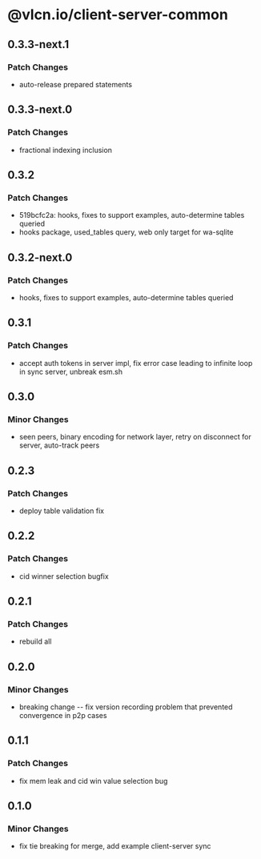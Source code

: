 # @vlcn.io/client-server-common

## 0.3.3-next.1

### Patch Changes

- auto-release prepared statements

## 0.3.3-next.0

### Patch Changes

- fractional indexing inclusion

## 0.3.2

### Patch Changes

- 519bcfc2a: hooks, fixes to support examples, auto-determine tables queried
- hooks package, used_tables query, web only target for wa-sqlite

## 0.3.2-next.0

### Patch Changes

- hooks, fixes to support examples, auto-determine tables queried

## 0.3.1

### Patch Changes

- accept auth tokens in server impl, fix error case leading to infinite loop in sync server, unbreak esm.sh

## 0.3.0

### Minor Changes

- seen peers, binary encoding for network layer, retry on disconnect for server, auto-track peers

## 0.2.3

### Patch Changes

- deploy table validation fix

## 0.2.2

### Patch Changes

- cid winner selection bugfix

## 0.2.1

### Patch Changes

- rebuild all

## 0.2.0

### Minor Changes

- breaking change -- fix version recording problem that prevented convergence in p2p cases

## 0.1.1

### Patch Changes

- fix mem leak and cid win value selection bug

## 0.1.0

### Minor Changes

- fix tie breaking for merge, add example client-server sync

